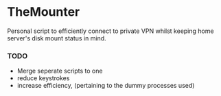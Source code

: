 # TheMounter
Personal script to efficiently connect to private VPN whilst keeping home server's disk mount status in mind.

### TODO
- Merge seperate scripts to one
- reduce keystrokes
- increase efficiency, (pertaining to the dummy processes used)
